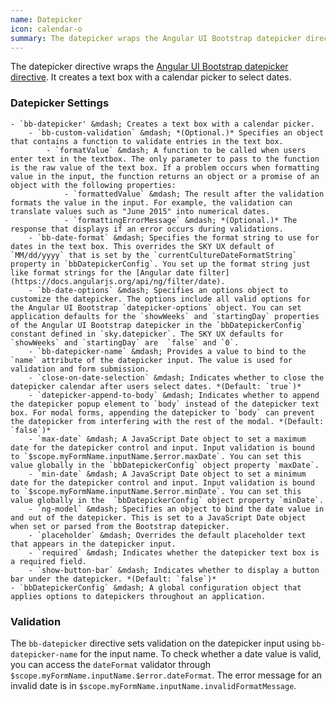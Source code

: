 ```yaml
---
name: Datepicker
icon: calendar-o
summary: The datepicker wraps the Angular UI Bootstrap datepicker directive to create a text box with a calendar to select dates.
---
```


The datepicker directive wraps the [Angular UI Bootstrap datepicker directive](https://angular-ui.github.io/bootstrap/#/datepicker). It creates a text box with a calendar picker to select dates.

### Datepicker Settings
    - `bb-datepicker' &mdash; Creates a text box with a calendar picker.
        - `bb-custom-validation` &mdash; *(Optional.)* Specifies an object that contains a function to validate entries in the text box.
            - `formatValue` &mdash; A function to be called when users enter text in the textbox. The only parameter to pass to the function is the raw value of the text box. If a problem occurs when formatting value in the input, the function returns an object or a promise of an object with the following properties:
                - `formattedValue` &mdash; The result after the validation formats the value in the input. For example, the validation can translate values such as "June 2015" into numerical dates. 
                - `formattingErrorMessage` &mdash; *(Optional.)* The response that displays if an error occurs during validations.
        - `bb-date-format` &mdash; Specifies the format string to use for dates in the text box. This overrides the SKY UX default of `MM/dd/yyyy` that is set by the `currentCultureDateFormatString` property in `bbDatepickerConfig`. You set up the format string just like format strings for the [Angular date filter](https://docs.angularjs.org/api/ng/filter/date).
        - `bb-date-options` &mdash; Specifies an options object to customize the datepicker. The options include all valid options for the Angular UI Bootstrap `datepicker-options` object. You can set application defaults for the `showWeeks` and `startingDay` properties of the Angular UI Bootstrap datepicker in the `bbDatepickerConfig` constant defined in `sky.datepicker`. The SKY UX defaults for `showWeeks` and `startingDay` are  `false` and `0`.
        - `bb-datepicker-name` &mdash; Provides a value to bind to the `name` attribute of the datepicker input. The value is used for validation and form submission.
        - `close-on-date-selection` &mdash; Indicates whether to close the datepicker calendar after users select dates. *(Default: `true`)*
        - `datepicker-append-to-body` &mdash; Indicates whether to append the datepicker popup element to `body` instead of the datepicker text box. For modal forms, appending the datepicker to `body` can prevent the datepicker from interfering with the rest of the modal. *(Default: `false`)*
        - `max-date` &mdash; A JavaScript Date object to set a maximum date for the datepicker control and input. Input validation is bound to `$scope.myFormName.inputName.$error.maxDate`. You can set this value globally in the `bbDatepickerConfig` object property `maxDate`.
        - `min-date` &mdash; A JavaScript Date object to set a minimum date for the datepicker control and input. Input validation is bound to `$scope.myFormName.inputName.$error.minDate`. You can set this value globally in the  `bbDatepickerConfig` object property `minDate`.
        - `ng-model` &mdash; Specifies an object to bind the date value in and out of the datepicker. This is set to a JavaScript Date object when set or parsed from the Bootstrap datepicker.
        - `placeholder` &mdash; Overrides the default placeholder text that appears in the datepicker input.
        - `required` &mdash; Indicates whether the datepicker text box is a required field.
        - `show-button-bar` &mdash; Indicates whether to display a button bar under the datepicker. *(Default: `false`)*
    - `bbDatepickerConfig` &mdash; A global configuration object that applies options to datepickers throughout an application.

### Validation
The `bb-datepicker` directive sets validation on the datepicker input using `bb-datepicker-name` for the input name. To check whether a date value is valid, you can access the `dateFormat` validator through `$scope.myFormName.inputName.$error.dateFormat`. The error message for an invalid date is in `$scope.myFormName.inputName.invalidFormatMessage`.